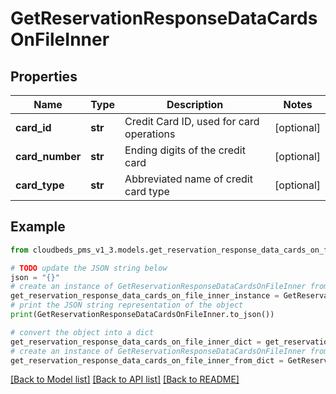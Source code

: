 # GetReservationResponseDataCardsOnFileInner


## Properties

Name | Type | Description | Notes
------------ | ------------- | ------------- | -------------
**card_id** | **str** | Credit Card ID, used for card operations | [optional] 
**card_number** | **str** | Ending digits of the credit card | [optional] 
**card_type** | **str** | Abbreviated name of credit card type | [optional] 

## Example

```python
from cloudbeds_pms_v1_3.models.get_reservation_response_data_cards_on_file_inner import GetReservationResponseDataCardsOnFileInner

# TODO update the JSON string below
json = "{}"
# create an instance of GetReservationResponseDataCardsOnFileInner from a JSON string
get_reservation_response_data_cards_on_file_inner_instance = GetReservationResponseDataCardsOnFileInner.from_json(json)
# print the JSON string representation of the object
print(GetReservationResponseDataCardsOnFileInner.to_json())

# convert the object into a dict
get_reservation_response_data_cards_on_file_inner_dict = get_reservation_response_data_cards_on_file_inner_instance.to_dict()
# create an instance of GetReservationResponseDataCardsOnFileInner from a dict
get_reservation_response_data_cards_on_file_inner_from_dict = GetReservationResponseDataCardsOnFileInner.from_dict(get_reservation_response_data_cards_on_file_inner_dict)
```
[[Back to Model list]](../README.md#documentation-for-models) [[Back to API list]](../README.md#documentation-for-api-endpoints) [[Back to README]](../README.md)


